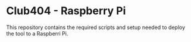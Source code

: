 # Club404 - Raspberry Pi

This repository contains the required scripts and setup needed to deploy the tool to a Raspberri Pi.